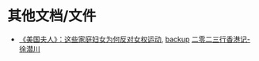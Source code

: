 # 其他文档/文件

- [《美国夫人》：这些家庭妇女为何反对女权运动](https://web.archive.org/web/20230625203358/https://www.thepaper.cn/newsDetail_forward_7393923), [backup](http://archive.today/2023.06.25-203359/https://www.thepaper.cn/newsDetail_forward_7393923)
[二零二三行香港记​ - 徐潜川](http://archive.today/2024.06.05-052631/https://mp.weixin.qq.com/s/8TgL62gfRB5dCA-fogq4eg)


<!--- - [](), [backup]() --->
